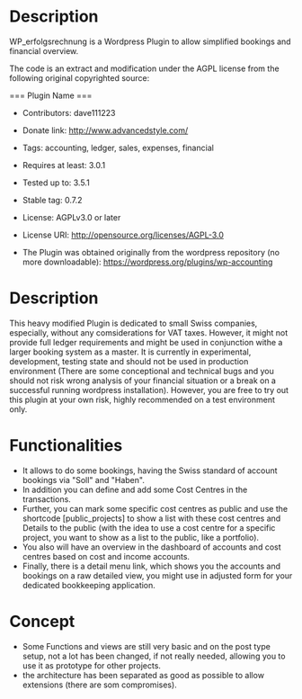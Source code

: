 # Description

WP_erfolgsrechnung is a Wordpress Plugin to allow simplified bookings and financial overview.

The code is an extract and modification under the AGPL license from the following original copyrighted source:

=== Plugin Name ===
- Contributors: dave111223
- Donate link: http://www.advancedstyle.com/
- Tags: accounting, ledger, sales, expenses, financial
- Requires at least: 3.0.1
- Tested up to: 3.5.1
- Stable tag: 0.7.2
- License: AGPLv3.0 or later
- License URI: http://opensource.org/licenses/AGPL-3.0

- The Plugin was obtained originally from the wordpress repository (no more downloadable): https://wordpress.org/plugins/wp-accounting

# Description

This heavy modified Plugin is dedicated to small Swiss companies, especially, without any comsiderations for VAT taxes. However, it might not provide full ledger requirements and might be used in conjunction withe a larger booking system as a master. 
It is currently in experimental, development, testing state and should not be used in production environment 
(There are some conceptional and technical bugs and you should not risk wrong analysis of your financial situation or a break on a successful running wordpress installation).
However, you are free to try out this plugin at your own risk, highly recommended on a test environment only.

# Functionalities

- It allows to do some bookings, having the Swiss standard of account bookings via "Soll" and "Haben". 
- In addition you can define and add some Cost Centres in the transactions. 
- Further, you can mark some specific cost centres as public and use the shortcode [public_projects] to show a list with these cost centres and Details to the public (with the idea to use a cost centre for a specific project, you want to show as a list to the public, like a portfolio).
- You also  will have an overview in the dashboard of accounts and cost centres based on cost and income accounts.
- Finally, there is a detail menu link, which shows you the accounts and bookings on a raw detailed view, you might use in adjusted form for your dedicated bookkeeping application.

# Concept
  
- Some Functions and views are still very basic and on the post type setup, not a lot has been changed, if not really needed, allowing you to use it as prototype for other projects.
- the architecture has been separated as good as possible to allow extensions (there are som compromises).




